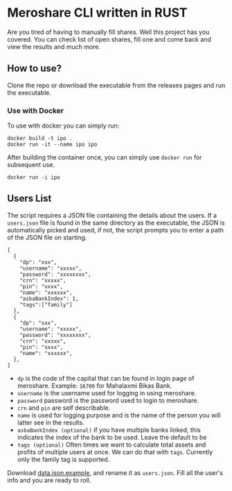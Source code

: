 # Meroshare CLI written in RUST

Are you tired of having to manually fill shares. Well this project has you covered. You can check list of open shares, fill one and come back and view the results and much more.

## How to use?

Clone the repo or download the executable from the releases pages and run the executable.

### Use with Docker

To use with docker you can simply run:

```
docker build -t ipo .
docker run -it --name ipo ipo
```

After building the container once, you can simply use `docker run` for subsequent use.

```
docker run -i ipo
```

## Users List

The script requires a JSON file containing the details about the users. If a `users.json` file is found in the same directory as the executable, the JSON is automatically picked and used, if not, the script prompts you to enter a path of the JSON file on starting.

    [
      {
        "dp": "xxx",
        "username": "xxxxx",
        "password": "xxxxxxxx",
        "crn": "xxxxx",
        "pin": "xxxx",
        "name": "xxxxxx",
        "asbaBankIndex": 1,
        "tags":["family"]
      },
      {
        "dp": "xxx",
        "username": "xxxxx",
        "password": "xxxxxxxx",
        "crn": "xxxxx",
        "pin": "xxxx",
        "name": "xxxxxx",
      },
    ]

- `dp` is the code of the capital that can be found in login page of
  meroshare. Example: `16700` for Mahalaxmi Bikas Bank.
- `username` is the username used for logging in using meroshare.
- `password` password is the password used to login to meroshare.
- `crn` and `pin` are self describable.
- `name` is used for logging purpose and is the name of the person you will latter see in the results.
- `asbaBankIndex (optional)` if you have multiple banks linked, this
  indicates the index of the bank to be used. Leave the default to be
- `tags (optional)` Often times we want to calculate total assets and
  profits of multiple users at once. We can do that with `tags`.
  Currently only the family tag is supported.

Download [data.json.example](users.json.example), and rename it as `users.json`. Fill all the user's info and you are ready to roll.
